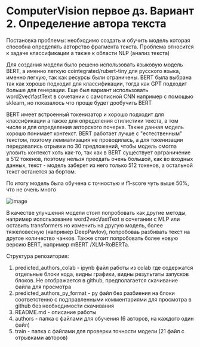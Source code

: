 # ComputerVision первое дз. Вариант 2. Определение автора текста

Постановка проблемы: необходимо создать и обучить модель которая способна определять авторство фрагмента текста.
Проблема относится к задаче классификации а также к области NLP (анализ текста)

Для создания модели было решено использовать языковую модель BERT, а именно легкую cointegrated/rubert-tiny для русского языка, именно легкую, так как ресурсы были ограничены.
BERT была выбрана так как хорошо подходит для классификации, тогда как GPT подходит больше для генерации. Еще был вариант использовать word2vec\fastText в сочетании с самописной CNN например с помощью sklearn, но показалось что проще будет дообучить BERT

BERT имеет встроенный токенизатор и хорошо подходит для классификации а также для определения стилистики текста, в том числе и для определения авторского почерка. Также данная модель хорошо понимает контекст.
BERT работает лучше с "естественным" текстом, поэтому лемматизация не проводилась, а для токенизации передавались отрывки по 30 предложений, чтобы модель смогла уловить контекст хоть как-то, так как в BERT существует орграничение в 512 токенов, поэтому нельзя преедать очень большой, как во входных данных, текст - модель заберет из него только 512 токенов, а остальной текст останется за бортом.

По итогу модель была обучена с точностью и f1-score чуть выше 50%, что не очень много

![image](https://github.com/user-attachments/assets/5074fd8b-5334-4632-b0c8-25e11dd73360)

В качестве улучшения модели стоит попробовать как другие методы, например использование word2vec\fastText в сочетании с MLP или оставить transformers но изменить на другую модель, более тяжеловесную (например DeepPavlov), попробоваь разбивать текст на другое количество чанков. Также стоит попробовать более новую версию BERT, например mBERT /XLM-RoBERTa.

Структура репозитория:
1) predicted_authors_colab - ipynb файл работы из colab где содержатся отдельные блоки кода, видны графики, видны результаты запусков блоков. Не отображается в github, предполагается скачивание файла для просмотра
2) predicted_authors_py_format - py файл без разбиения на блоки соответстенно с подправленными комментариями для просмотра в github без необходимости скачивания
3) README.md - описание работы
4) authors - папка с файлами для обучения (6 авторов, на каждого один файл)
5) train - папка с файлами для проверки точности модели (21 файл с отрывками авторов)
